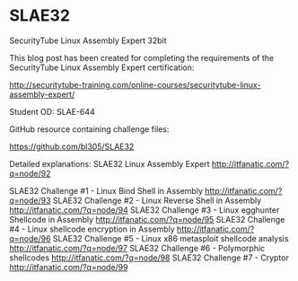 # SLAE32
SecurityTube Linux Assembly Expert 32bit

This blog post has been created for completing the requirements of the SecurityTube Linux Assembly Expert certification:

http://securitytube-training.com/online-courses/securitytube-linux-assembly-expert/

Student OD: SLAE-644

GitHub resource containing challenge files:

https://github.com/bl305/SLAE32

Detailed explanations:
SLAE32 Linux Assembly Expert
http://itfanatic.com/?q=node/92

SLAE32 Challenge #1 - Linux Bind Shell in Assembly
http://itfanatic.com/?q=node/93
SLAE32 Challenge #2 - Linux Reverse Shell in Assembly
http://itfanatic.com/?q=node/94
SLAE32 Challenge #3 - Linux egghunter Shellcode in Assembly
http://itfanatic.com/?q=node/95
SLAE32 Challenge #4 - Linux shellcode encryption in Assembly
http://itfanatic.com/?q=node/96
SLAE32 Challenge #5 - Linux x86 metasploit shellcode analysis
http://itfanatic.com/?q=node/97
SLAE32 Challenge #6 - Polymorphic shellcodes
http://itfanatic.com/?q=node/98
SLAE32 Challenge #7 - Cryptor
http://itfanatic.com/?q=node/99

